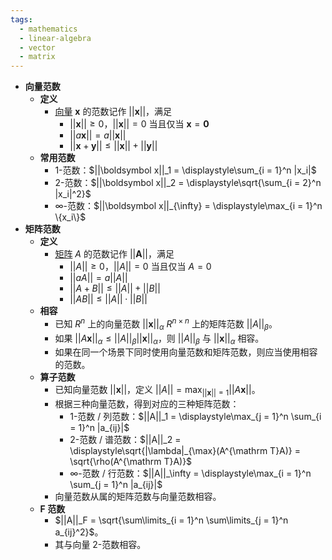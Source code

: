 ```yaml
---
tags:
  - mathematics
  - linear-algebra
  - vector
  - matrix
---
```

- **向量范数**
	- **定义**
		- [向量](/pages/mathematics/linear-algrbra/vector.md) $\boldsymbol x$ 的范数记作 $||\boldsymbol x||$，满足
			- $||\boldsymbol x||\ge 0$，$||\boldsymbol x|| = 0$ 当且仅当 $\boldsymbol x=\boldsymbol 0$
			- $||a\boldsymbol x||=a||\boldsymbol x||$
			- $||\boldsymbol x + \boldsymbol y|| \le ||\boldsymbol x|| + ||\boldsymbol y||$
	- **常用范数**
		- $1$-范数：$||\boldsymbol x||_1 = \displaystyle\sum_{i = 1}^n |x_i|$
		- $2$-范数：$||\boldsymbol x||_2 = \displaystyle\sqrt{\sum_{i = 2}^n |x_i|^2}$
		- $\infty$-范数：$||\boldsymbol x||_{\infty} = \displaystyle\max_{i = 1}^n \{x_i\}$
- **矩阵范数** <span id="xuxoty"></span>
	- **定义**
		- [矩阵](/pages/mathematics/linear-algrbra/matrix.md) $A$ 的范数记作 $||\boldsymbol A||$，满足
			- $||A||\ge 0$，$||A|| = 0$ 当且仅当 $A=0$
			- $||aA||=a||A||$
			- $||A + B|| \le ||A|| + ||B||$
			- $||AB|| \le ||A||\cdot||B||$
	- **相容**
		- 已知 $R^n$ 上的向量范数 $||\boldsymbol x||_\alpha$ $R^{n\times n}$ 上的矩阵范数 $||A||_\beta$。
		- 如果 $||A\boldsymbol x||_\alpha \le ||A||_\beta||\boldsymbol x||_\alpha$，则 $||A||_\beta$  与 $||\boldsymbol x||_\alpha$ 相容。
		- 如果在同一个场景下同时使用向量范数和矩阵范数，则应当使用相容的范数。
	- **算子范数**
		- 已知向量范数 $||\boldsymbol x||$，定义 $||A|| = \displaystyle\max_{||\boldsymbol x|| = 1} ||A\boldsymbol x||$。
		- 根据三种向量范数，得到对应的三种矩阵范数：
			- $1$-范数 / 列范数：$||A||_1 = \displaystyle\max_{j = 1}^n \sum_{i = 1}^n |a_{ij}|$
			- $2$-范数 / 谱范数：$||A||_2 = \displaystyle\sqrt{|\lambda|_{\max}(A^{\mathrm T}A)} = \sqrt{\rho(A^{\mathrm T}A)}$
			- $\infty$-范数 / 行范数：$||A||_\infty = \displaystyle\max_{i = 1}^n \sum_{j = 1}^n |a_{ij}|$
        - 向量范数从属的矩阵范数与向量范数相容。
    - **F 范数**
        - $||A||_F = \sqrt{\sum\limits_{i = 1}^n \sum\limits_{j = 1}^n a_{ij}^2}$。
        - 其与向量 2-范数相容。
